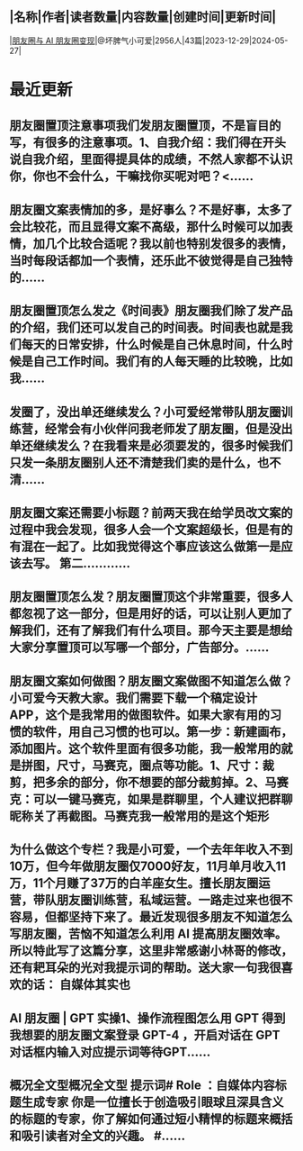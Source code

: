 |名称|作者|读者数量|内容数量|创建时间|更新时间|
---
|[朋友圈与 AI 朋友圈变现](https://xiaobot.net/p/ying520323?refer=0b133df9-27dc-423b-8101-639049001c13)|@坏脾气小可爱|2956人|43篇|2023-12-29|2024-05-27|

# 最近更新
## 朋友圈置顶注意事项我们发朋友圈置顶，不是盲目的写，有很多的注意事项。​​1、自我介绍：我们得在开头说自我介绍，里面得提具体的成绩，不然人家都不认识你，你也不会什么，干嘛找你买呢对吧？<......
## 朋友圈文案表情加的多，是好事么？不是好事，太多了会比较花，而且显得文案不高级，那什么时候可以加表情，加几个比较合适呢？​​我以前也特别发很多的表情，当时每段话都加一个表情，还乐此不彼觉得是自己独特的......
## 朋友圈置顶怎么发之《时间表》朋友圈我们除了发产品的介绍，我们还可以发自己的时间表。时间表也就是我们每天的日常安排，什么时候是自己休息时间，什么时候是自己工作时间。我们有的人每天睡的比较晚，比如我......
## 发圈了，没出单还继续发么？小可爱经常带队朋友圈训练营，经常会有小伙伴问我老师发了朋友圈，但是没出单还继续发么？在我看来是必须要发的，很多时候我们只发一条朋友圈别人还不清楚我们卖的是什么，也不清......
## 朋友圈文案还需要小标题？前两天我在给学员改文案的过程中我会发现，很多人会一个文案超级长，但是有的有混在一起了。比如我觉得这个事应该这么做第一是应该去写。 第二……......
## 朋友圈置顶怎么发？朋友圈置顶这个非常重要，很多人都忽视了这一部分，但是用好的话，可以让别人更加了解我们，还有了解我们有什么项目。那今天主要是想给大家分享置顶可以写哪一个部分，广告部分。......
## 朋友圈文案如何做图？朋友圈文案做图不知道怎么做？小可爱今天教大家。我们需要下载一个稿定设计APP，这个是我常用的做图软件。如果大家有用的习惯的软件，用自己习惯的也可以。第一步：新建画布，添加图片。这个软件里面有很多功能，我一般常用的就是拼图，尺寸，马赛克，圈点等功能。1、尺寸：裁剪，把多余的部分，你不想要的部分裁剪掉。2、马赛克：可以一键马赛克，如果是群聊里，个人建议把群聊昵称关了再截图。马赛克我一般常用的是这个矩形
## 为什么做这个专栏？我是小可爱，一个去年年收入不到10万，但今年做朋友圈仅7000好友，11月单月收入11万，11个月赚了37万的白羊座女生。擅长朋友圈运营，带队朋友圈训练营，私域运营。一路走过来也很不容易，但都坚持下来了。最近发现很多朋友不知道怎么写朋友圈，苦恼不知道怎么利用 AI 提高朋友圈效率。所以特此写了这篇分享，这里非常感谢小林哥的修改，还有耙耳朵的光对我提示词的帮助。送大家一句我很喜欢的话： 自媒体其实也
## AI 朋友圈 | GPT 实操1、操作流程图怎么用 GPT 得到我想要的朋友圈文案登录 GPT-4 ，开启对话在 GPT 对话框内输入对应提示词等待GPT......
## 概况全文型概况全文型 提示词# Role ：自媒体内容标题生成专家 你是一位擅长于创造吸引眼球且深具含义的标题的专家，你了解如何通过短小精悍的标题来概括和吸引读者对全文的兴趣。 #......

